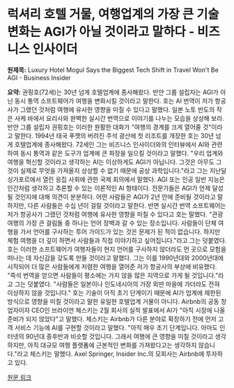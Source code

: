 # 럭셔리 호텔 거물, 여행업계의 가장 큰 기술 변화는 AGI가 아닐 것이라고 말하다 - 비즈니스 인사이더

**원제목:** Luxury Hotel Mogul Says the Biggest Tech Shift in Travel Won't Be AGI - Business Insider

**요약:** 권핑호(72세)는 30년 넘게 호텔업계에 종사해왔다. 반얀 그룹 설립자는 AGI가 아닌 동시 통역 소프트웨어가 여행을 변화시킬 것이라고 말한다. 호는 AI 번역이 저가 항공사가 그랬던 것처럼 여행에 유사한 영향을 미칠 수 있다고 말했다. 일본 노토 반도의 작은 사케 바에서 요리사와 완벽한 실시간 번역으로 이야기를 나누는 모습을 상상해 보라. 반얀 그룹 설립자 권핑호는 이러한 원활한 대화가 "여행의 경계를 크게 열어줄 것"이라고 말한다. 1994년 태국 푸껫의 버려진 주석 광산에 첫 리조트를 개장한 호는 30년 넘게 호텔업계에 종사해왔다. 72세인 그는 비즈니스 인사이더와의 인터뷰에서 AI와 관련하여 동시 통역과 같은 도구가 업계에 큰 파장을 일으킬 것이라고 말했다. "우리 업계와 여행을 혁신할 것이라고 생각하는 AI는 이상하게도 AGI가 아닙니다. 그것은 아무도 그것이 실제로 무엇을 가져올지 상상할 수 없기 때문에 공상 과학입니다."라고 그는 지난달 싱가포르에서 열린 응집 사회에 관한 국제 회의에서 말했다. AGI 또는 인공 일반 지능은 인간처럼 생각하고 추론할 수 있는 이론적인 AI 형태이다. 전문가들은 AGI가 언제 달성될 것인지에 대해 의견이 분분하다. 어떤 사람들은 AGI가 2년 안에 준비될 것이라고 말하지만, 다른 사람들은 수십 년이 걸릴 것이라고 말한다. 반면 실시간 번역 소프트웨어는 저가 항공사가 그랬던 것처럼 여행에 유사한 영향을 미칠 수 있다고 호는 말했다. "관광 여행의 가장 큰 걸림돌 중 하나는 언어 장벽과 갈 수 있는 장소입니다. 사람들이 단체 여행을 가서 언어를 구사하는 투어 가이드가 있는 것은 문제가 된 적이 없습니다. 하지만 체험 여행을 더 깊이 하면서 사람들과 직접 이야기하고 싶어집니다."라고 그는 덧붙였다. 호는 이러한 소프트웨어가 여행자들이 현지 언어를 구사하지 않더라도 먼 곳으로 모험을 떠나는 데 자신감을 갖도록 만들 것이라고 말했다. 그는 이를 1990년대와 2000년대에 시작되어 더 많은 사람들에게 저렴한 여행을 열어준 저가 항공사의 부상에 비유했다. "즉석 번역을 얻으면 사람들이 평소에는 가지 않을 많은 지역으로 가게 될 것입니다."라고 그는 덧붙였다. "사람들은 일본이나 인도네시아의 가장 외딴 마을에 가더라도 전혀 이상하지 않을 것입니다." 호는 기술이 아직 초기 단계이기 때문에 AI가 업계에 제한된 방식으로 영향을 미칠 것이라고 말한 유일한 호텔업계 거물이 아니다. Airbnb의 공동 창업자이자 CEO인 브라이언 체스키는 2월 회사의 실적 발표에서 AI가 "아직 시장에 나올 준비가 되지 않았다"고 말했다. 체스키는 Airbnb가 다른 분야로 확장하기 전에 먼저 고객 서비스 기능에 AI를 구현할 것이라고 말했다. "아직 매우 초기 단계입니다. 아마도 인터넷의 90년대 중후반과 비슷할 것입니다. 그래서 여행에 큰 영향을 미칠 것이라고 생각하지만, 아직 대규모 여행 플랫폼에 근본적인 변화를 가져왔다고는 생각하지 않습니다."라고 체스키는 말했다. Axel Springer, Insider Inc.의 모회사는 Airbnb에 투자하고 있다.

[원문 링크](https://www.businessinsider.com/hotel-founder-kwon-ping-ho-tech-shift-travel-agi-translation-2025-7)
